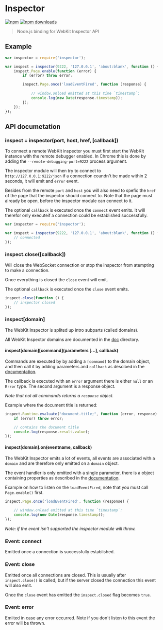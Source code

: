 # Inspector
[![npm](http://img.shields.io/npm/v/inspector.svg?style=flat-square)](https://npmjs.com/inspector)
[![npm downloads](http://img.shields.io/npm/dm/inspector.svg?style=flat-square)](https://npmjs.com/inspector)

> Node.js binding for WebKit Inspector API

## Example

```JavaScript
var inspector = require('inspector');

var inspect = inspector(9222, '127.0.0.1', 'about:blank', function () {
    inspect.Page.enable(function (error) {
        if (error) throw error;

        inspect.Page.once('loadEventFired', function (response) {
            
            // window.onload emitted at this time `timestamp`:
            console.log(new Date(response.timestamp));
        });
    });
});
```

## API documetation

### inspect = inspector(port, host, href, [callback])

To connect a remote WebKit inspector you must first start the WebKit instance
with the remote debugger enabled. In Chrome this is done by adding the
`--remote-debugging-port=9222` process argument.

The inspector module will then try to connect to `http://127.0.0.1:9222/json`
if a connection coundn't be made within 2 seconds, it will emit and `error`
event.

Besides from the remote `port` and `host` you will also need to spefic the `href`
of the page that the inspector should connect to. Note that the page must already
be open, before the inspector module can connect to it.

The optional `callback` is executed once the `connect` event emits. It will
therefor only executeif a connection could be established successfully.

```JavaScript
var inspector = require('inspector');

var inspect = inspector(9222, '127.0.0.1', 'about:blank', function () {
    // connected
});
```

### inspect.close([callback])

Will close the WebSocket connection or stop the inspector from atempting to make
a connection.

Once everything is closed the `close` event will emit.

The optional `callback` is executed once the `close` event emits.

```JavaScript
inspect.close(function () {
    // inspector closed
});
```

### inspect[domain]

The WebKit Inspector is splited up intro subparts (called domains).

All WebKit Inspector domains are documented in the
[doc](https://github.com/Admazely/inspector/blob/master/doc/README.md)
directory.

#### inspect\[domain\]\[command\]\(parameters [...], callback\)

Commands are executed by by adding a `[command]` to the domain object, and then
call it by adding parameters and `callback` as descibed in the
[documentation](https://github.com/Admazely/inspector/blob/master/doc/README.md).

The callback is executed with an `error` argument there is either `null` or an
`Error` type. The second argument is a response object.

_Note that not all commands returns a `response` object._

Example where the document title is returned:

```JavaScript
inspect.Runtime.evaluate("document.title;", function (error, response) {
    if (error) throw error;

    // contains the document title
    console.log(response.result.value);
});
```

#### inspect[domain].on(eventname, callback)

The WebKit Inspector emits a lot of events, all events are associated with a
`domain` and are therefore only emitted on a `domain` object.

The event handler is only emitted with a single parameter, there is a object
containing properties as described in the
[documentation](https://github.com/Admazely/inspector/blob/master/doc/README.md).

Example on how to listen on the `loadEventFired`, note that you must call
`Page.enable()` first.

```JavaScript
inspect.Page.once('loadEventFired', function (response) {
    
    // window.onload emitted at this time `timestamp`:
    console.log(new Date(response.timestamp));
});
```

_Note: if the event isn't supported the inspector module will throw._

### Event: connect

Emitted once a connection is successfully established.

### Event: close

Emitted once all connections are closed. This is usually after `inspect.close()`
is called, but if the server closed the connection this event will also emit.

Once the `close` event has emitted the `inspect.closed` flag becomes `true`.

### Event: error

Emiited in case any error occurred. Note if you don't listen to this event
the error will be thrown.
